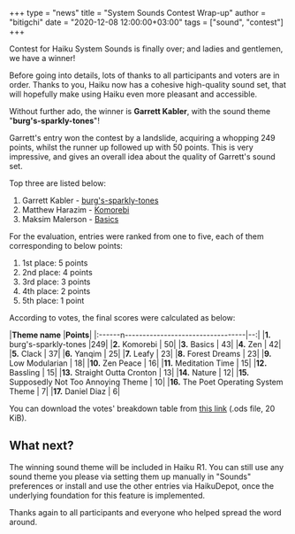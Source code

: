 +++
type = "news"
title = "System Sounds Contest Wrap-up"
author = "bitigchi"
date = "2020-12-08 12:00:00+03:00"
tags = ["sound", "contest"]
+++

Contest for Haiku System Sounds is finally over; and ladies and gentlemen, we have a winner!

Before going into details, lots of thanks to all participants and voters are in order. Thanks to you, Haiku now has a cohesive high-quality sound set, that will hopefully make using Haiku even more pleasant and accessible.

Without further ado, the winner is **Garrett Kabler**, with the sound theme "**burg's-sparkly-tones**"!

Garrett's entry won the contest by a landslide, acquiring a whopping 249 points, whilst the runner up followed up with 50 points. This is very impressive, and gives an overall idea about the quality of Garrett's sound set.

Top three are listed below:

1. Garrett Kabler - [burg's-sparkly-tones](/files/sound-contest/garrett_kabler_burgs-sparkly-tones.zip)
2. Matthew Harazim - [Komorebi](/files/sound-contest/bearlyMatt-Komorebi.zip)
3. Maksim Malerson - [Basics](/files/sound-contest/maksim_malerson_Basics.zip)

For the evaluation, entries were ranked from one to five, each of them corresponding to below points:

1. 1st place: 5 points
2. 2nd place: 4 points
3. 3rd place: 3 points
4. 4th place: 2 points
5. 5th place: 1 point

According to votes, the final scores were calculated as below:

|**Theme name**                    |**Points**|
|:------n----------------------------------|--:|
|**1.** burg's-sparkly-tones               |249|
|**2.** Komorebi                           | 50|
|**3.** Basics                             | 43|
|**4.** Zen                                | 42|
|**5.** Clack                              | 37|
|**6.** Yanqim                             | 25|
|**7.** Leafy                              | 23|
|**8.** Forest Dreams                      | 23|
|**9.** Low Modularian                     | 18|
|**10.** Zen Peace                         | 16|
|**11.** Meditation Time                   | 15|
|**12.** Bassling                          | 15|
|**13.** Straight Outta Cronton            | 13|
|**14.** Nature                            | 12|
|**15.** Supposedly Not Too Annoying Theme | 10|
|**16.** The Poet Operating System Theme   |  7|
|**17.** Daniel Diaz                       |  6|

You can download the votes' breakdown table from [this link](/files/sound-contest/sound_contest_cotes.ods) (.ods file, 20 KiB).

## What next?

The winning sound theme will be included in Haiku R1. You can still use any sound theme you please via setting them up manually in "Sounds" preferences or install and use the other entries via HaikuDepot, once the underlying foundation for this feature is implemented.

Thanks again to all participants and everyone who helped spread the word around.
